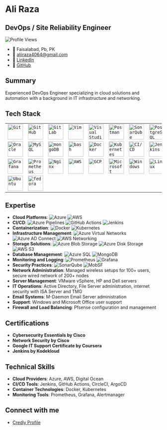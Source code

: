 # Ali Raza

## DevOps / Site Reliability Engineer

![Profile Views](https://komarev.com/ghpvc/?username=aliiraza4064&style=flat-square&color=blue) 

- 📍 Faisalabad, Pb, PK
- 📧 [aliiraza4064@gmail.com](mailto:aliiraza4064@gmail.com)
- 💼 [LinkedIn](https://www.linkedin.com/in/aliiraza4064/)
- 🐙 [GitHub](https://github.com/aliiraza4064)

## Summary

Experienced DevOps Engineer specializing in cloud solutions and automation with a background in IT infrastructure and networking.

## Tech Stack

<div align="center">
	<table>
		<tr>
			<td><code><img width="49" src="https://user-images.githubusercontent.com/25181517/192108372-f71d70ac-7ae6-4c0d-8395-51d8870c2ef0.png" alt="Git" title="Git"/></code></td>
			<td><code><img width="49" src="https://user-images.githubusercontent.com/25181517/192108374-8da61ba1-99ec-41d7-80b8-fb2f7c0a4948.png" alt="GitHub" title="GitHub"/></code></td>
			<td><code><img width="49" src="https://user-images.githubusercontent.com/25181517/192108376-c675d39b-90f6-4073-bde6-5a9291644657.png" alt="GitLab" title="GitLab"/></code></td>
			<td><code><img width="49" src="https://user-images.githubusercontent.com/25181517/192108889-232b3431-a585-4b36-a62d-9078bd3641d9.png" alt="Vim" title="Vim"/></code></td>
			<td><code><img width="49" src="https://user-images.githubusercontent.com/25181517/192108891-d86b6220-e232-423a-bf5f-90903e6887c3.png" alt="Visual Studio Code" title="Visual Studio Code"/></code></td>
			<td><code><img width="49" src="https://user-images.githubusercontent.com/25181517/192109061-e138ca71-337c-4019-8d42-4792fdaa7128.png" alt="Postman" title="Postman"/></code></td>
			<td><code><img width="49" src="https://user-images.githubusercontent.com/25181517/184146221-671413cb-b1ae-47db-a232-b37c99281516.png" alt="SonarQube" title="SonarQube"/></code></td>
			<td><code><img width="49" src="https://user-images.githubusercontent.com/25181517/117208740-bfb78400-adf5-11eb-97bb-09072b6bedfc.png" alt="PostgreSQL" title="PostgreSQL"/></code></td>
		</tr>
		<tr>
			<td><code><img width="49" src="https://user-images.githubusercontent.com/25181517/117208736-bdedc080-adf5-11eb-912f-61c7d43705f6.png" alt="Oracle" title="Oracle"/></code></td>
			<td><code><img width="49" src="https://user-images.githubusercontent.com/25181517/183896128-ec99105a-ec1a-4d85-b08b-1aa1620b2046.png" alt="MySQL" title="MySQL"/></code></td>
			<td><code><img width="49" src="https://user-images.githubusercontent.com/25181517/182884177-d48a8579-2cd0-447a-b9a6-ffc7cb02560e.png" alt="mongoDB" title="mongoDB"/></code></td>
			<td><code><img width="49" src="https://user-images.githubusercontent.com/25181517/192158606-7c2ef6bd-6e04-47cf-b5bc-da2797cb5bda.png" alt="bash" title="bash"/></code></td>
			<td><code><img width="49" src="https://user-images.githubusercontent.com/25181517/117207330-263ba280-adf4-11eb-9b97-0ac5b40bc3be.png" alt="Docker" title="Docker"/></code></td>
			<td><code><img width="49" src="https://user-images.githubusercontent.com/25181517/182534006-037f08b5-8e7b-4e5f-96b6-5d2a5558fa85.png" alt="Kubernetes" title="Kubernetes"/></code></td>
			<td><code><img width="49" src="https://user-images.githubusercontent.com/25181517/183868728-b2e11072-00a5-47e2-8a4e-4ebbb2b8c554.png" alt="CI/CD" title="CI/CD"/></code></td>
			<td><code><img width="49" src="https://user-images.githubusercontent.com/25181517/179090274-733373ef-3b59-4f28-9ecb-244bea700932.png" alt="Jenkins" title="Jenkins"/></code></td>
		</tr>
		<tr>
			<td><code><img width="49" src="https://user-images.githubusercontent.com/25181517/182534075-4962068b-4407-46c2-ac67-ddcb86af30cc.png" alt="Grafana" title="Grafana"/></code></td>
			<td><code><img width="49" src="https://user-images.githubusercontent.com/25181517/182534182-c510199a-7a4d-4084-96e3-e3db2251bbce.png" alt="Prometheus" title="Prometheus"/></code></td>
			<td><code><img width="49" src="https://user-images.githubusercontent.com/25181517/183345125-9a7cd2e6-6ad6-436f-8490-44c903bef84c.png" alt="Nginx" title="Nginx"/></code></td>
			<td><code><img width="49" src="https://user-images.githubusercontent.com/25181517/183896132-54262f2e-6d98-41e3-8888-e40ab5a17326.png" alt="AWS" title="AWS"/></code></td>
			<td><code><img width="49" src="https://user-images.githubusercontent.com/25181517/183911547-990692bc-8411-4878-99a0-43506cdb69cf.png" alt="GCP" title="GCP"/></code></td>
			<td><code><img width="49" src="https://user-images.githubusercontent.com/25181517/183911544-95ad6ba7-09bf-4040-ac44-0adafedb9616.png" alt="Microsoft Azure" title="Microsoft Azure"/></code></td>
			<td><code><img width="49" src="https://user-images.githubusercontent.com/25181517/186884150-05e9ff6d-340e-4802-9533-2c3f02363ee3.png" alt="Windows" title="Windows"/></code></td>
			<td><code><img width="49" src="https://github.com/marwin1991/profile-technology-icons/assets/76662862/2481dc48-be6b-4ebb-9e8c-3b957efe69fa" alt="Linux" title="Linux"/></code></td>
		</tr>
		<tr>
			<td><code><img width="49" src="https://user-images.githubusercontent.com/25181517/186884153-99edc188-e4aa-4c84-91b0-e2df260ebc33.png" alt="Ubuntu" title="Ubuntu"/></code></td>
			<td><code><img width="49" src="https://user-images.githubusercontent.com/25181517/186885787-4011a347-1f68-472c-bf8b-31ed1bb4f8ce.png" alt="fedora" title="fedora"/></code></td>
		</tr>
	</table>
</div>

## Expertise

- **Cloud Platforms**: ![Azure](https://img.shields.io/badge/Azure-0078D4?style=flat&logo=Microsoft-Azure&logoColor=white) ![AWS](https://img.shields.io/badge/AWS-232F3E?style=flat&logo=Amazon-AWS&logoColor=white)
- **CI/CD**: ![Azure Pipelines](https://img.shields.io/badge/Azure%20Pipelines-2560E0?style=flat&logo=azure-pipelines&logoColor=white) ![GitHub Actions](https://img.shields.io/badge/GitHub%20Actions-2088FF?style=flat&logo=github-actions&logoColor=white) ![Jenkins](https://img.shields.io/badge/Jenkins-D24939?style=flat&logo=jenkins&logoColor=white)
- **Containerization**: ![Docker](https://img.shields.io/badge/Docker-2496ED?style=flat&logo=docker&logoColor=white) ![Kubernetes](https://img.shields.io/badge/Kubernetes-326CE5?style=flat&logo=kubernetes&logoColor=white)
- **Infrastructure Management**: ![Azure Virtual Networks](https://img.shields.io/badge/Azure%20Virtual%20Networks-0078D4?style=flat&logo=microsoft-azure&logoColor=white) ![Azure AD Connect](https://img.shields.io/badge/Azure%20AD%20Connect-0078D4?style=flat&logo=microsoft-azure&logoColor=white) ![AWS Networking](https://img.shields.io/badge/AWS%20Networking-232F3E?style=flat&logo=amazon-aws&logoColor=white)
- **Storage Solutions**: ![Azure Blob Storage](https://img.shields.io/badge/Azure%20Blob%20Storage-0078D4?style=flat&logo=microsoft-azure&logoColor=white) ![Azure Disk Storage](https://img.shields.io/badge/Azure%20Disk%20Storage-0078D4?style=flat&logo=microsoft-azure&logoColor=white) ![AWS S3](https://img.shields.io/badge/AWS%20S3-232F3E?style=flat&logo=amazon-aws&logoColor=white)
- **Database Management**: ![Azure SQL](https://img.shields.io/badge/Azure%20SQL-0078D4?style=flat&logo=microsoft-azure&logoColor=white) ![MongoDB](https://img.shields.io/badge/MongoDB-47A248?style=flat&logo=mongodb&logoColor=white)
- **Monitoring and Logging**: ![Prometheus](https://img.shields.io/badge/Prometheus-E6522C?style=flat&logo=prometheus&logoColor=white) ![Grafana](https://img.shields.io/badge/Grafana-F46800?style=flat&logo=grafana&logoColor=white)
- **Security Practices**: ![SonarQube](https://img.shields.io/badge/SonarQube-4E9BCD?style=flat&logo=sonarqube&logoColor=white) ![MobSF](https://img.shields.io/badge/MobSF-9E2D27?style=flat&logo=mobsf&logoColor=white)
- **Network Administration**: Managed wireless setups for 100+ users, secure wired network of 200+ nodes
- **Server Management**: VMware vSphere, HP and Dell servers
- **IT Operations**: Active Directory, File Server administration, internet security with ISA Server and TMG
- **Email Systems**: M-Daemon Email Server administration
- **Support**: Windows and Microsoft Office user support
- **Firewall and Load Balancing**: Pfsense configuration and management

## Certifications

- **Cybersecurity Essentials by Cisco**
- **Network Security by Cisco**
- **Google IT Support Certificate by Coursera**
- **Jenkins by Kodekloud**

## Technical Skills

- **Cloud Providers**: Azure, AWS, Digital Ocean
- **CI/CD Tools**: Jenkins, GitHub Actions, CircleCI, ArgoCD
- **Container Technologies**: Docker, Kubernetes
- **Monitoring Tools**: Prometheus, Grafana, Alertmanager

## Connect with me

- [Credly Profile](https://www.credly.com/users/aliiraza4064/badges)
